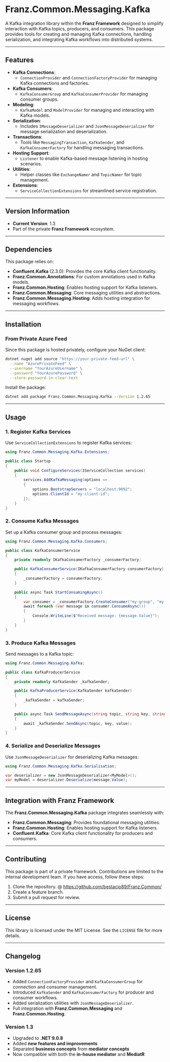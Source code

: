 ﻿# **Franz.Common.Messaging.Kafka**

A Kafka integration library within the **Franz Framework** designed to simplify interaction with Kafka topics, producers, and consumers. This package provides tools for creating and managing Kafka connections, handling serialization, and integrating Kafka workflows into distributed systems.

---

## **Features**

- **Kafka Connections**:
  - `ConnectionProvider` and `ConnectionFactoryProvider` for managing Kafka connections and factories.
- **Kafka Consumers**:
  - `KafkaConsumerGroup` and `KafkaConsumerProvider` for managing consumer groups.
- **Modeling**:
  - `KafkaModel` and `ModelProvider` for managing and interacting with Kafka models.
- **Serialization**:
  - Includes `IMessageDeserializer` and `JsonMessageDeserializer` for message serialization and deserialization.
- **Transactions**:
  - Tools like `MessagingTransaction`, `KafkaSender`, and `KafkaConsumerFactory` for handling messaging transactions.
- **Hosting Support**:
  - `Listener` to enable Kafka-based message listening in hosting scenarios.
- **Utilities**:
  - Helper classes like `ExchangeNamer` and `TopicNamer` for topic management.
- **Extensions**:
  - `ServiceCollectionExtensions` for streamlined service registration.

---

## **Version Information**

- **Current Version**: 1.3
- Part of the private **Franz Framework** ecosystem.

---

## **Dependencies**

This package relies on:
- **Confluent.Kafka** (2.3.0): Provides the core Kafka client functionality.
- **Franz.Common.Annotations**: For custom annotations used in Kafka models.
- **Franz.Common.Hosting**: Enables hosting support for Kafka listeners.
- **Franz.Common.Messaging**: Core messaging utilities and abstractions.
- **Franz.Common.Messaging.Hosting**: Adds hosting integration for messaging workflows.

---

## **Installation**

### **From Private Azure Feed**
Since this package is hosted privately, configure your NuGet client:

```bash
dotnet nuget add source "https://your-private-feed-url" \
  --name "AzurePrivateFeed" \
  --username "YourAzureUsername" \
  --password "YourAzurePassword" \
  --store-password-in-clear-text
```

Install the package:

```bash
dotnet add package Franz.Common.Messaging.Kafka --Version 1.2.65
```

---

## **Usage**

### **1. Register Kafka Services**

Use `ServiceCollectionExtensions` to register Kafka services:

```csharp
using Franz.Common.Messaging.Kafka.Extensions;

public class Startup
{
    public void ConfigureServices(IServiceCollection services)
    {
        services.AddKafkaMessaging(options =>
        {
            options.BootstrapServers = "localhost:9092";
            options.ClientId = "my-client-id";
        });
    }
}
```

### **2. Consume Kafka Messages**

Set up a Kafka consumer group and process messages:

```csharp
using Franz.Common.Messaging.Kafka.Consumers;

public class KafkaConsumerService
{
    private readonly IKafkaConsumerFactory _consumerFactory;

    public KafkaConsumerService(IKafkaConsumerFactory consumerFactory)
    {
        _consumerFactory = consumerFactory;
    }

    public async Task StartConsumingAsync()
    {
        var consumer = _consumerFactory.CreateConsumer("my-group", "my-topic");
        await foreach (var message in consumer.ConsumeAsync())
        {
            Console.WriteLine($"Received message: {message.Value}");
        }
    }
}
```

### **3. Produce Kafka Messages**

Send messages to a Kafka topic:

```csharp
using Franz.Common.Messaging.Kafka;

public class KafkaProducerService
{
    private readonly KafkaSender _kafkaSender;

    public KafkaProducerService(KafkaSender kafkaSender)
    {
        _kafkaSender = kafkaSender;
    }

    public async Task SendMessageAsync(string topic, string key, string value)
    {
        await _kafkaSender.SendAsync(topic, key, value);
    }
}
```

### **4. Serialize and Deserialize Messages**

Use `JsonMessageDeserializer` for deserializing Kafka messages:

```csharp
using Franz.Common.Messaging.Kafka.Serialisation;

var deserializer = new JsonMessageDeserializer<MyModel>();
var myModel = deserializer.Deserialize(message.Value);
```

---

## **Integration with Franz Framework**

The **Franz.Common.Messaging.Kafka** package integrates seamlessly with:
- **Franz.Common.Messaging**: Provides foundational messaging utilities.
- **Franz.Common.Hosting**: Enables hosting support for Kafka listeners.
- **Confluent.Kafka**: Core Kafka client functionality for producers and consumers.

---

## **Contributing**

This package is part of a private framework. Contributions are limited to the internal development team. If you have access, follow these steps:
1. Clone the repository. @ https://github.com/bestacio89/Franz.Common/
2. Create a feature branch.
3. Submit a pull request for review.

---

## **License**

This library is licensed under the MIT License. See the `LICENSE` file for more details.

---

## **Changelog**

### Version 1.2.65
- Added `ConnectionFactoryProvider` and `KafkaConsumerGroup` for connection and consumer management.
- Introduced `KafkaSender` and `KafkaConsumerFactory` for producer and consumer workflows.
- Added serialization utilities with `JsonMessageDeserializer`.
- Full integration with **Franz.Common.Messaging** and **Franz.Common.Hosting**.


### Version 1.3
- Upgraded to **.NET 9.0.8**
- Added **new features and improvements**
- Separated **business concepts** from **mediator concepts**
- Now compatible with both the **in-house mediator** and **MediatR**